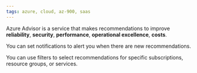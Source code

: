 ```yaml
---
tags: azure, cloud, az-900, saas
---
```


Azure Advisor is a service that makes recommendations to improve **reliability**, **security**, **performance**, **operational excellence**, **costs**.

You can set notifications to alert you when there are new recommendations.

You can use filters to select recommendations for specific subscriptions, resource groups, or services.
